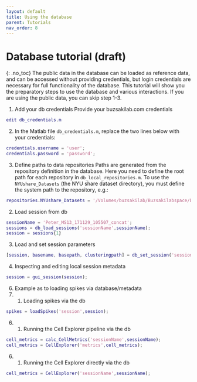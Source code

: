 ```yaml
---
layout: default
title: Using the database
parent: Tutorials
nav_order: 8
---
```

# Database tutorial (draft)
{: .no_toc}
The public data in the database can be loaded as reference data, and can be accessed without providing credentials, but login credentials are necessary for full functionality of the database. This tutorial will show you the preparatory steps to use the database and various interactions. If you are using the public data, you can skip step 1-3.

1. Add your db credentials
Provide your buzsakilab.com credentials
```m
edit db_credentials.m
```
2. In the Matlab file `db_credentials.m`, replace the two lines below with your credentials:
```m
credentials.username = 'user';
credentials.password = 'password';
```
3. Define paths to data repositories
Paths are generated from the repository definition in the database. Here you need to define the root path for each repository in `db_local_repositories.m`. To use the `NYUshare_Datasets` (the NYU share dataset directory), you must define the system path to the repository, e.g.:
```m
repositories.NYUshare_Datasets = '/Volumes/buzsakilab/Buzsakilabspace/Datasets';
```
2. Load session from db
```m
sessionName = 'Peter_MS13_171129_105507_concat';
sessions = db_load_sessions('sessionName',sessionName);
session = sessions{1}
```
3. Load and set session parameters
```m
[session, basename, basepath, clusteringpath] = db_set_session('sessionName',sessionName);
```
4. Inspecting and editing local session metadata
```m
session = gui_session(session);
```
6. Example as to loading spikes via database/metadata
6. 1. Loading spikes via the db
```m
spikes = loadSpikes('session',session);
```

6. 1. Running the Cell Explorer pipeline via the db
```m
cell_metrics = calc_CellMetrics('sessionName',sessionName);
cell_metrics = CellExplorer('metrics',cell_metrics);
```
6. 1. Running the Cell Explorer directly via the db
```m
cell_metrics = CellExplorer('sessionName',sessionName);
```
